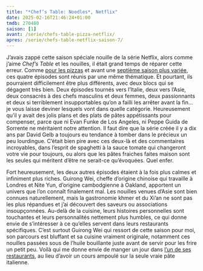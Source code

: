 ```yaml
---
title: "*Chef’s Table: Noodles*, Netflix"
date: 2025-02-16T21:46:24+01:00
tmdb: 270480 
saison: [1]
avant: /serie/chefs-table-pizza-netflix/
apres: /serie/chefs-table-netflix-saison-7/
---
```


J’avais zappé cette saison spéciale nouille de la série Netflix, alors comme j’aime *Chef’s Table* et les nouilles, il était grand temps de réparer cette erreur. Comme [pour les pizzas](/serie/chefs-table-pizza-netflix/) et avant une [septième saison plus variée](/serie/chefs-table-netflix-saison-7/), ces quatre épisodes sont réunis par une même thématique. Et pourtant, ils pourraient difficilement être plus différents, avec deux blocs qui se dégagent très bien. Deux épisodes tournés vers l’Italie, deux vers l’Asie, deux consacrés à des chefs masculins et deux femmes, deux passionnants et deux si terriblement insupportables qu’on a failli les arrêter avant la fin… je vous laisse deviner lesquels vont dans quelle catégorie. Heureusement qu’il y avait des jolis plans et des plats de pâtes appétissants pour compenser, parce que ni Evan Funke de Los Angeles, ni Peppe Guida de Sorrente ne méritaient notre attention. Il faut dire que la série créée il y a dix ans par David Gelb a toujours eu tendance à tomber dans le précieux un peu lourdingue. C’était bien pire avec ces deux-là et des commentaires incroyables, dans l’esprit de spaghetti à la sauce tomate qui changeront votre vie pour toujours, ou alors que les pâtes fraiches faites maison sont les seules qui méritent d’être ne serait-ce qu’évoquées. Quel enfer.

Fort heureusement, les deux autres épisodes étaient à la fois plus calmes et infiniment plus riches. Guirong Wei, cheffe d’origine chinoise qui travaille à Londres et Nite Yun, d’origine cambodgienne à Oakland, apportent un univers que l’on connaît finalement mal. Les nouilles venues d’Asie sont bien connues naturellement, mais la gastronomie khmer et du Xi’an ne sont pas les plus répandues et j’ai découvert des saveurs ou associations insoupçonnées. Au-delà de la cuisine, leurs histoires personnelles sont touchantes et leurs personnalités nettement plus humbles, ce qui donne envie de s’intéresser à ce qu’elles servent dans leurs restaurants spécifiques. C’est surtout Guirong Wei qui ressort de cette saison pour moi, son parcours est bluffant et sa cuisine vraiment originale, notamment ces nouilles passées sous de l’huile bouillante juste avant de servir pour les frire un petit peu. Voilà qui me donne envie de manger un jour dans [l’un de ses restaurants](https://master-wei.com/location/), au lieu d’avoir un cours ampoulé sur la seule vraie pâte italienne. 